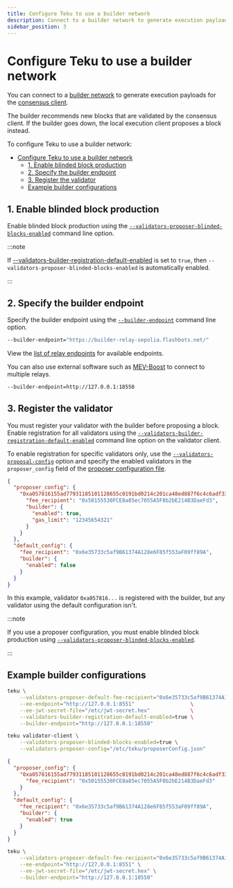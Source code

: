 ```yaml
---
title: Configure Teku to use a builder network
description: Connect to a builder network to generate execution payloads.
sidebar_position: 3
---
```


# Configure Teku to use a builder network

You can connect to a [builder network](../../concepts/builder-network.md) to generate execution payloads for the [consensus client](../../concepts/merge.md#consensus-clients).

The builder recommends new blocks that are validated by the consensus client. If the builder goes down, the local execution client proposes a block instead.

To configure Teku to use a builder network:

- [Configure Teku to use a builder network](#configure-teku-to-use-a-builder-network)
  - [1. Enable blinded block production](#1-enable-blinded-block-production)
  - [2. Specify the builder endpoint](#2-specify-the-builder-endpoint)
  - [3. Register the validator](#3-register-the-validator)
  - [Example builder configurations](#example-builder-configurations)

## 1. Enable blinded block production

Enable blinded block production using the [`--validators-proposer-blinded-blocks-enabled`](../../reference/cli/index.md#validators-proposer-blinded-blocks-enabled) command line option.

:::note

If [--validators-builder-registration-default-enabled](../../reference/cli/index.md#validators-builder-registration-default-enabled) is set to `true`, then `--validators-proposer-blinded-blocks-enabled` is automatically enabled.

:::

## 2. Specify the builder endpoint

Specify the builder endpoint using the [`--builder-endpoint`](../../reference/cli/index.md#builder-endpoint) command line option.

```bash title="Example"
--builder-endpoint="https://builder-relay-sepolia.flashbots.net/"
```

View the [list of relay endpoints](https://github.com/flashbots/mev-boost#usage) for available endpoints.

You can also use external software such as [MEV-Boost](https://github.com/flashbots/mev-boost) to connect to multiple relays.

```bash title="Example"
--builder-endpoint=http://127.0.0.1:18550
```

## 3. Register the validator

You must register your validator with the builder before proposing a block. Enable registration for all validators using the [`--validators-builder-registration-default-enabled`](../../reference/cli/index.md#validators-builder-registration-default-enabled) command line option on the validator client.

To enable registration for specific validators only, use the [`--validators-proposal-config`](../../reference/cli/index.md#validators-proposer-config) option and specify the enabled validators in the `proposer_config` field of the [proposer configuration file](use-proposer-config-file.md).

```json title="proposerConfig.json"
{
  "proposer_config": {
    "0xa057816155ad77931185101128655c0191bd0214c201ca48ed887f6c4c6adf334070efcd75140eada5ac83a92506dd7a": {
      "fee_recipient": "0x50155530FCE8a85ec7055A5F8b2bE214B3DaeFd3",
      "builder": {
        "enabled": true,
        "gas_limit": "12345654321"
      }
    }
  },
  "default_config": {
    "fee_recipient": "0x6e35733c5af9B61374A128e6F85f553aF09ff89A",
    "builder": {
      "enabled": false
    }
  }
}
```

In this example, validator `0xa057816...` is registered with the builder, but any validator using the default configuration isn't.

:::note

If you use a proposer configuration, you must enable blinded block production using [`--validators-proposer-blinded-blocks-enabled`](../../reference/cli/index.md#validators-proposer-blinded-blocks-enabled).

:::

## Example builder configurations

```bash title="Validator client and beacon node in a single process"
teku \
    --validators-proposer-default-fee-recipient="0x6e35733c5af9B61374A128e6F85f553aF09ff89A" \
    --ee-endpoint="http://127.0.0.1:8551"                  \
    --ee-jwt-secret-file="/etc/jwt-secret.hex"             \
    --validators-builder-registration-default-enabled=true \
    --builder-endpoint="http://127.0.0.1:18550"
```

```bash title="Validator client parameters"
teku validator-client \
    --validators-proposer-blinded-blocks-enabled=true \
    --validators-proposer-config="/etc/teku/proposerConfig.json"
```

```json title="Proposer configuration"
{
  "proposer_config": {
    "0xa057816155ad77931185101128655c0191bd0214c201ca48ed887f6c4c6adf334070efcd75140eada5ac83a92506dd7a": {
      "fee_recipient": "0x50155530FCE8a85ec7055A5F8b2bE214B3DaeFd3"
    }
  },
  "default_config": {
    "fee_recipient": "0x6e35733c5af9B61374A128e6F85f553aF09ff89A",
    "builder": {
      "enabled": true
    }
  }
}
```

```bash title="Beacon node parameters"
teku \
    --validators-proposer-default-fee-recipient="0x6e35733c5af9B61374A128e6F85f553aF09ff89A" \
    --ee-endpoint="http://127.0.0.1:8551" \
    --ee-jwt-secret-file="/etc/jwt-secret.hex" \
    --builder-endpoint="http://127.0.0.1:18550"
```
